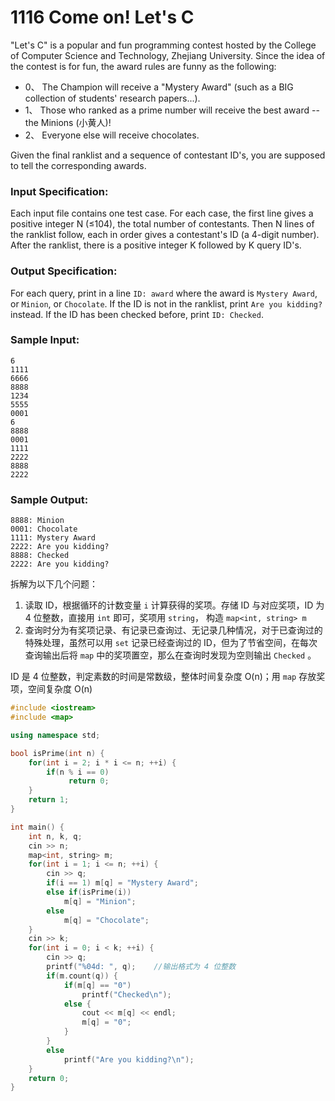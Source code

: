 # 1116 Come on! Let's C

"Let's C" is a popular and fun programming contest hosted by the College of Computer Science and Technology, Zhejiang University. Since the idea of the contest is for fun, the award rules are funny as the following:

- 0、 The Champion will receive a "Mystery Award" (such as a BIG collection of students' research papers...).
- 1、 Those who ranked as a prime number will receive the best award -- the Minions (小黄人)!
- 2、 Everyone else will receive chocolates.

Given the final ranklist and a sequence of contestant ID's, you are supposed to tell the corresponding awards.

### Input Specification:

Each input file contains one test case. For each case, the first line gives a positive integer N (≤104), the total number of contestants. Then N lines of the ranklist follow, each in order gives a contestant's ID (a 4-digit number). After the ranklist, there is a positive integer K followed by K query ID's.

### Output Specification:

For each query, print in a line `ID: award` where the award is `Mystery Award`, or `Minion`, or `Chocolate`. If the ID is not in the ranklist, print `Are you kidding?` instead. If the ID has been checked before, print `ID: Checked`.

### Sample Input:

```in
6
1111
6666
8888
1234
5555
0001
6
8888
0001
1111
2222
8888
2222         
```

### Sample Output:

```out
8888: Minion
0001: Chocolate
1111: Mystery Award
2222: Are you kidding?
8888: Checked
2222: Are you kidding?
```



拆解为以下几个问题：

1. 读取 ID，根据循环的计数变量 `i` 计算获得的奖项。存储 ID 与对应奖项，ID 为 4 位整数，直接用 `int` 即可，奖项用 `string`， 构造 `map<int, string> m` 
2. 查询时分为有奖项记录、有记录已查询过、无记录几种情况，对于已查询过的特殊处理，虽然可以用 `set` 记录已经查询过的 ID，但为了节省空间，在每次查询输出后将 `map` 中的奖项置空，那么在查询时发现为空则输出 `Checked` 。

ID 是 4 位整数，判定素数的时间是常数级，整体时间复杂度 O(n)；用 `map` 存放奖项，空间复杂度 O(n)

```c++
#include <iostream>
#include <map>

using namespace std;

bool isPrime(int n) {
	for(int i = 2; i * i <= n; ++i) {
		if(n % i == 0)
			 return 0;
	}
	return 1;
}

int main() {
	int n, k, q;
	cin >> n;
	map<int, string> m;
	for(int i = 1; i <= n; ++i) {
		cin >> q;
		if(i == 1) m[q] = "Mystery Award";
		else if(isPrime(i))
			m[q] = "Minion";
	 	else
	 		m[q] = "Chocolate";
	}
	cin >> k;
	for(int i = 0; i < k; ++i) {
		cin >> q;
		printf("%04d: ", q);	//输出格式为 4 位整数
		if(m.count(q)) {
			if(m[q] == "0")
				printf("Checked\n");
			else {
				cout << m[q] << endl;
				m[q] = "0";	
			}
		}
		else
			printf("Are you kidding?\n");
	}
	return 0;
} 
```

